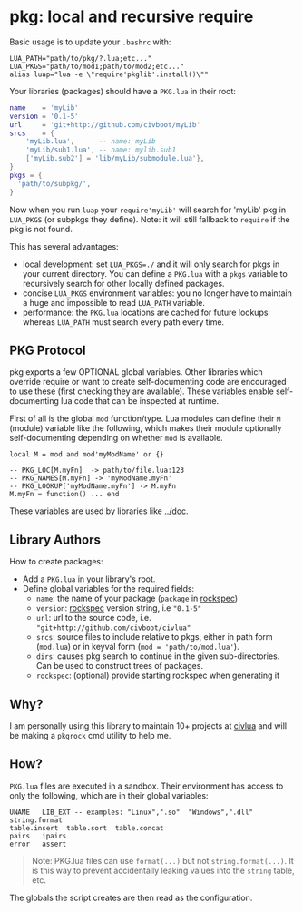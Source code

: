 # pkg: local and recursive require

Basic usage is to update your `.bashrc` with:

```
LUA_PATH="path/to/pkg/?.lua;etc..."
LUA_PKGS="path/to/mod1;path/to/mod2;etc..."
alias luap="lua -e \"require'pkglib'.install()\""
```

Your libraries (packages) should have a `PKG.lua` in their root:
```lua
name    = 'myLib'
version = '0.1-5'
url     = 'git+http://github.com/civboot/myLib'
srcs    = {
    'myLib.lua',      -- name: myLib
    'myLib/sub1.lua', -- name: mylib.sub1
    ['myLib.sub2'] = 'lib/myLib/submodule.lua'},
}
pkgs = {
  'path/to/subpkg/',
}
```

Now when you run `luap` your `require'myLib'` will search for 'myLib' pkg in
`LUA_PKGS` (or subpkgs they define). Note: it will still fallback to `require`
if the pkg is not found.

This has several advantages:

* local development: set `LUA_PKGS=./` and it will only search for pkgs in
  your current directory. You can define a `PKG.lua` with a `pkgs` variable to
  recursively search for other locally defined packages.
* concise `LUA_PKGS` environment variables: you no longer have to maintain a huge
  and impossible to read `LUA_PATH` variable.
* performance: the `PKG.lua` locations are cached for future lookups whereas
  `LUA_PATH` must search every path every time.

## PKG Protocol
pkg exports a few OPTIONAL global variables. Other libraries which override
require or want to create self-documenting code are encouraged to use these
(first checking they are available). These variables enable self-documenting lua
code that can be inspected at runtime.

First of all is the global `mod` function/type. Lua modules can define their `M`
(module) variable like the following, which makes their module optionally
self-documenting depending on whether `mod` is available.

```
local M = mod and mod'myModName' or {}

-- PKG_LOC[M.myFn]  -> path/to/file.lua:123
-- PKG_NAMES[M.myFn] -> 'myModName.myFn'
-- PKG_LOOKUP['myModName.myFn'] -> M.myFn
M.myFn = function() ... end
```

These variables are used by libraries like [../doc](../doc/README.md).

## Library Authors

How to create packages:
* Add a `PKG.lua` in your library's root.
* Define global variables for the required fields:
  * `name`: the name of your package (`package` in [rockspec])
  * `version`: [rockspec] version string, i.e `"0.1-5"`
  * `url`: url to the source code, i.e. `"git+http://github.com/civboot/civlua"`
  * `srcs`: source files to include relative to pkgs, either in path form (`mod.lua`)
    or in keyval form (`mod = 'path/to/mod.lua'`).
  * `dirs`: causes pkg search to continue in the given sub-directories.
    Can be used to construct trees of packages.
  * `rockspec`: (optional) provide starting rockspec when generating it

[rockspec]: https://github.com/luarocks/luarocks/wiki/Rockspec-format

## Why?
I am personally using this library to maintain 10+ projects at
[civlua](http://github.com/civboot/civlua) and will be making a `pkgrock`
cmd utility to help me.

## How?
`PKG.lua` files are executed in a sandbox. Their environment has access to only
the following, which are in their global variables:

```
UNAME   LIB_EXT -- examples: "Linux",".so"  "Windows",".dll"
string.format
table.insert  table.sort  table.concat
pairs   ipairs
error   assert
```

> Note: PKG.lua files can use `format(...)` but not `string.format(...)`. It is
> this way to prevent accidentally leaking values into the `string` table, etc.

The globals the script creates are then read as the configuration.
